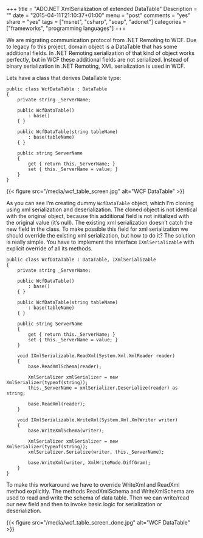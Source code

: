 +++
title = "ADO.NET XmlSerialization of extended DataTable"
Description = ""
date = "2015-04-11T21:10:37+01:00"
menu = "post"
comments = "yes"
share = "yes"
tags = ["msnet", "csharp", "soap", "adonet"]
categories = ["frameworks", "programming languages"]
+++

We are migrating communication protocol from .NET Remoting to WCF. 
Due to legacy fo this project, domain object is a DataTable that has some additional fields. 
In .NET Remoting serialization of that kind of object works perfectly, but in WCF these additional fields are not serialized.
Instead of binary serialization in .NET Remoting, XML serialization is used in WCF. 

Lets have a class that derives DataTable type:

```
public class WcfDataTable : DataTable
{
    private string _ServerName;
 
    public WcfDataTable()
        : base()
    { }
 
    public WcfDataTable(string tableName)
        : base(tableName)
    { }
 
    public string ServerName
    {
        get { return this._ServerName; }
        set { this._ServerName = value; }
    }
}
```

{{< figure src="/media/wcf_table_screen.jpg" alt="WCF DataTable" >}}

As you can see I’m creating dummy `WcfDataTable` object, which I’m cloning using xml serialization and deserialization. 
The cloned object is not identical with the original object, because this additional field is not initialized with the original value (it’s null). 
The existing xml serialization doesn’t catch the new field in the class.
To make possible this field for xml serialization we should override the existing xml serialization, but how to do it? 
The solution is really simple. You have to implement the interface `IXmlSerializable` with explicit override of all its methods.

```
public class WcfDataTable : DataTable, IXmlSerializable
{
    private string _ServerName;
 
    public WcfDataTable()
        : base()
    { }
 
    public WcfDataTable(string tableName)
        : base(tableName)
    { }
 
    public string ServerName
    {
        get { return this._ServerName; }
        set { this._ServerName = value; }
    }
 
    void IXmlSerializable.ReadXml(System.Xml.XmlReader reader)
    {
        base.ReadXmlSchema(reader);
 
        XmlSerializer xmlSerializer = new XmlSerializer(typeof(string));
        this._ServerName = xmlSerializer.Deserialize(reader) as string;
 
        base.ReadXml(reader);
    }
 
    void IXmlSerializable.WriteXml(System.Xml.XmlWriter writer)
    {
        base.WriteXmlSchema(writer);
 
        XmlSerializer xmlSerializer = new XmlSerializer(typeof(string));
        xmlSerializer.Serialize(writer, this._ServerName);
 
        base.WriteXml(writer, XmlWriteMode.DiffGram);
    }
}
```

To make this workaround we have to override WriteXml and ReadXml method explicitly. 
The methods ReadXmlSchema and WriteXmlSchema are used to read and write the schema of data table. 
Then we can write/read our new field and then to invoke basic logic for serialization or deserializtion. 

{{< figure src="/media/wcf_table_screen_done.jpg" alt="WCF DataTable" >}}




